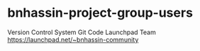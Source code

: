 # bnhassin-project-group-users
Version Control System Git Code Launchpad
Team
https://launchpad.net/~bnhassin-community
